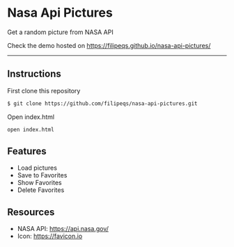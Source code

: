 # Nasa Api Pictures

Get a random picture from NASA API

Check the demo hosted on https://filipeqs.github.io/nasa-api-pictures/

---

## Instructions

First clone this repository

```bash
$ git clone https://github.com/filipeqs/nasa-api-pictures.git
```

Open index.html

```bash
open index.html
```

## Features

- Load pictures
- Save to Favorites
- Show Favorites
- Delete Favorites

## Resources

- NASA API: https://api.nasa.gov/
- Icon: https://favicon.io
